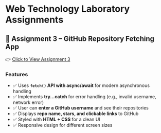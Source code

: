 # Web Technology Laboratory Assignments

## 📌 Assignment 3 – GitHub Repository Fetching App
👉 [Click to View Assignment 3](https://pawarpriyanka11.github.io/WTL_147/ASSIGNMENTS/assign-3/)

### Features
- ✅ Uses **`fetch()` API with async/await** for modern asynchronous handling  
- ✅ Implements **try...catch** for error handling (e.g., invalid username, network error)  
- ✅ User can **enter a GitHub username** and see their repositories  
- ✅ Displays **repo name, stars, and clickable links** to GitHub  
- ✅ Styled with **HTML + CSS** for a clean UI  
- ✅ Responsive design for different screen sizes  
